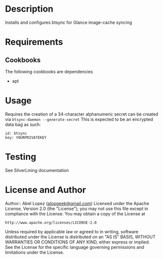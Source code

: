 Description
===========

Installs and configures btsync for Glance image-cache syncing

Requirements
============

Cookbooks
---------

The following cookbooks are dependencies

* apt

Usage
=====

Requires the creation of a 34-character alphanumeric secret
can be created via `btsync-daemon --generate-secret`
This is expected to be an encrypted data bag as such:

    id: btsync
    key: YOURPRIVATEKEY

Testing
=======

See SilverLining documentation

License and Author
==================

Author:: Abel Lopez (<alopgeek@gmail.com>)
Licensed under the Apache License, Version 2.0 (the "License");
you may not use this file except in compliance with the License.
You may obtain a copy of the License at

    http://www.apache.org/licenses/LICENSE-2.0

Unless required by applicable law or agreed to in writing, software
distributed under the License is distributed on an "AS IS" BASIS,
WITHOUT WARRANTIES OR CONDITIONS OF ANY KIND, either express or implied.
See the License for the specific language governing permissions and
limitations under the License.

